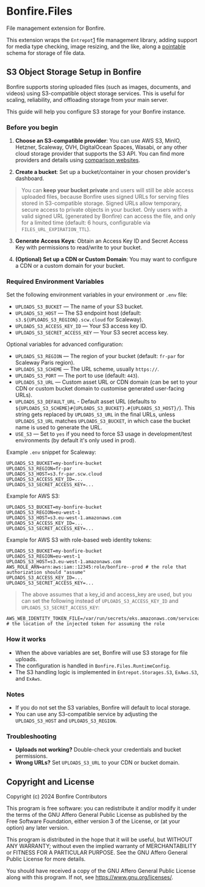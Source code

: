 # Bonfire.Files

File management extension for Bonfire.  

This extension wraps the `Entrepot`[1] file management library, 
adding support for media type checking, image resizing, and the like, 
along a [pointable][2] schema for storage of file data.

[1]: https://github.com/bonfire-networks/entrepot
[2]: https://github.com/bonfire-networks/needle


## S3 Object Storage Setup in Bonfire

Bonfire supports storing uploaded files (such as images, documents, and videos) using S3-compatible object storage services. This is useful for scaling, reliability, and offloading storage from your main server. 

This guide will help you configure S3 storage for your Bonfire instance.

### Before you begin

1. **Choose an S3-compatible provider**: You can use AWS S3, MinIO, Hetzner, Scaleway, OVH, DigitalOcean Spaces, Wasabi, or any other cloud storage provider that supports the S3 API. You can find more providers and details using [comparison websites](https://www.s3compare.io). 

2. **Create a bucket**: Set up a bucket/container in your chosen provider's dashboard.

> You can **keep your bucket private** and users will still be able access uploaded files, because Bonfire uses signed URLs for serving files stored in S3-compatible storage. Signed URLs allow temporary, secure access to private objects in your bucket. Only users with a valid signed URL (generated by Bonfire) can access the file, and only for a limited time (default: 6 hours, configurable via `FILES_URL_EXPIRATION_TTL`). 

3. **Generate Access Keys**: Obtain an Access Key ID and Secret Access Key with permissions to read/write to your bucket.

4. **(Optional) Set up a CDN or Custom Domain**: You may want to configure a CDN or a custom domain for your bucket.

### Required Environment Variables

Set the following environment variables in your environment or `.env` file:

- `UPLOADS_S3_BUCKET` — The name of your S3 bucket.
- `UPLOADS_S3_HOST` — The S3 endpoint host (default: `s3.${UPLOADS_S3_REGION}.scw.cloud` for Scaleway).
- `UPLOADS_S3_ACCESS_KEY_ID` — Your S3 access key ID.
- `UPLOADS_S3_SECRET_ACCESS_KEY` — Your S3 secret access key.

Optional variables for advanced configuration:

- `UPLOADS_S3_REGION` — The region of your bucket (default: `fr-par` for Scaleway Paris region).
- `UPLOADS_S3_SCHEME` — The URL scheme, usually `https://`.
- `UPLOADS_S3_PORT` — The port to use (default: `443`).
- `UPLOADS_S3_URL` — Custom asset URL or CDN domain (can be set to your CDN or custom bucket domain to customise generated user-facing URLs).
- `UPLOADS_S3_DEFAULT_URL` - Default asset URL (defaults to `${UPLOADS_S3_SCHEME}#{UPLOADS_S3_BUCKET}.#{UPLOADS_S3_HOST}/`). This string gets replaced by `UPLOADS_S3_URL` in the final URLs, unless `UPLOADS_S3_URL` matches `UPLOADS_S3_BUCKET`, in which case the bucket name is used to generate the URL.
- `USE_S3` — Set to `yes` if you need to force S3 usage in development/test environments (by default it's only used in prod).

Example `.env` snippet for Scaleway:
```
UPLOADS_S3_BUCKET=my-bonfire-bucket
UPLOADS_S3_REGION=fr-par
UPLOADS_S3_HOST=s3.fr-par.scw.cloud
UPLOADS_S3_ACCESS_KEY_ID=...
UPLOADS_S3_SECRET_ACCESS_KEY=...
```

Example for AWS S3:
```
UPLOADS_S3_BUCKET=my-bonfire-bucket
UPLOADS_S3_REGION=eu-west-1
UPLOADS_S3_HOST=s3.eu-west-1.amazonaws.com
UPLOADS_S3_ACCESS_KEY_ID=...
UPLOADS_S3_SECRET_ACCESS_KEY=...
```

Example for AWS S3 with role-based web identity tokens:
```
UPLOADS_S3_BUCKET=my-bonfire-bucket
UPLOADS_S3_REGION=eu-west-1
UPLOADS_S3_HOST=s3.eu-west-1.amazonaws.com
AWS_ROLE_ARN=arn:aws:iam::12345:role/bonfire--prod # the role that authorization should "assume"
UPLOADS_S3_ACCESS_KEY_ID=...
UPLOADS_S3_SECRET_ACCESS_KEY=...
```

> The above assumes that a key_id and access_key are used, but you can set the following instead of `UPLOADS_S3_ACCESS_KEY_ID` and `UPLOADS_S3_SECRET_ACCESS_KEY`: 

```
AWS_WEB_IDENTITY_TOKEN_FILE=/var/run/secrets/eks.amazonaws.com/serviceaccount/token # the location of the injected token for assuming the role
```

### How it works

- When the above variables are set, Bonfire will use S3 storage for file uploads.
- The configuration is handled in `Bonfire.Files.RuntimeConfig`.
- The S3 handling logic is implemented in `Entrepot.Storages.S3`, `ExAws.S3`, and `ExAws`.

### Notes

- If you do not set the S3 variables, Bonfire will default to local storage.
- You can use any S3-compatible service by adjusting the `UPLOADS_S3_HOST` and `UPLOADS_S3_REGION`.


### Troubleshooting

- **Uploads not working?** Double-check your credentials and bucket permissions.
- **Wrong URLs?** Set `UPLOADS_S3_URL` to your CDN or bucket domain.


## Copyright and License

Copyright (c) 2024 Bonfire Contributors

This program is free software: you can redistribute it and/or modify
it under the terms of the GNU Affero General Public License as
published by the Free Software Foundation, either version 3 of the
License, or (at your option) any later version.

This program is distributed in the hope that it will be useful, but
WITHOUT ANY WARRANTY; without even the implied warranty of
MERCHANTABILITY or FITNESS FOR A PARTICULAR PURPOSE.  See the GNU
Affero General Public License for more details.

You should have received a copy of the GNU Affero General Public
License along with this program.  If not, see <https://www.gnu.org/licenses/>.
